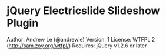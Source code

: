 # jQuery Electricslide Slideshow Plugin

Author: Andrew Le (@andrewle)
Version: 1
License: WTFPL 2 (http://sam.zoy.org/wtfpl/)
Requires: jQuery v1.2.6 or later